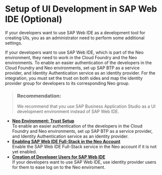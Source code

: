 <!-- loio43d1a083af4e421cae134e3fdd277f8d -->

# Setup of UI Development in SAP Web IDE \(Optional\)

If your developers want to use SAP Web IDE as a development tool for creating UIs, you as an administrator need to perform some additional settings.

If your developers want to use SAP Web IDE, which is part of the Neo environment, they need to work in the Cloud Foundry and the Neo environments. To enable an easier authentication of the developers in the Cloud Foundry and Neo environments, set up SAP BTP as a service provider, and Identity Authentication service as an identity provider. For the integration, you must set the trust on both sides and map the identity provider group for developers to its corresponding Neo group.

> ### Recommendation:  
> We recommend that you use SAP Business Application Studio as a UI development environment instead of SAP Web IDE.

-   **[Neo Environment: Trust Setup](Neo_Environment_Trust_Setup_55d3664.md "To enable an easier authentication of the developers in the Cloud Foundry and Neo environments, set up SAP BTP as a service provider, and
		Identity Authentication service as an identity provider.")**  
To enable an easier authentication of the developers in the Cloud Foundry and Neo environments, set up SAP BTP as a service provider, and Identity Authentication service as an identity provider.
-   **[Enabling SAP Web IDE Full-Stack in the Neo Account](Enabling_SAP_Web_IDE_Full-Stack_in_the_Neo_Account_7b78392.md "Enable the SAP Web IDE Full-Stack service in the Neo account if it is not yet enabled.")**  
Enable the SAP Web IDE Full-Stack service in the Neo account if it is not yet enabled.
-   **[Creation of Developer Users for SAP Web IDE](Creation_of_Developer_Users_for_SAP_Web_IDE_8ba4374.md "If your developers want to use SAP Web IDE, use identity provider users for them to ease log on to the Neo enviroment.")**  
If your developers want to use SAP Web IDE, use identity provider users for them to ease log on to the Neo enviroment.

